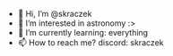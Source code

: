 - 👋 Hi, I’m @skraczek
- 👀 I’m interested in astronomy :>
- 🌱 I’m currently learning: everything 
- 📫 How to reach me? discord: skraczek

<!---
skraczek/skraczek is a ✨ special ✨ repository because its `README.md` (this file) appears on your GitHub profile.
You can click the Preview link to take a look at your changes.
--->
